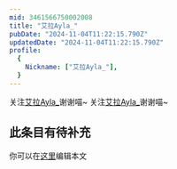 ```yaml
---
mid: 3461566750002008
title: "艾拉Ayla_"
pubDate: "2024-11-04T11:22:15.790Z"
updatedDate: "2024-11-04T11:22:15.790Z"
profile:
  {
    Nickname: ["艾拉Ayla_"],
  }
---
```


关注[艾拉Ayla_](https://space.bilibili.com/3461566750002008)谢谢喵~ 关注[艾拉Ayla_](https://space.bilibili.com/3461566750002008)谢谢喵~

## 此条目有待补充
你可以在[这里](https://github.com/Yuhanawa/VTuber.ICU/edit/master/src/content/v/艾拉Ayla_/index.md)编辑本文
